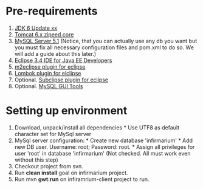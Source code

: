 # Pre-requirements #

  1. [JDK 6 Update xx](http://java.sun.com/javase/downloads/index.jsp)
  1. [Tomcat 6.x zipeed core](http://tomcat.apache.org/download-60.cgi)
  1. [MySQL Server 5.1](http://dev.mysql.com/downloads/mysql/5.1.html#downloads) (Notice, that you can actually use any db you want but you must fix all necessary configuration files and pom.xml to do so. We will add a guide about this later.)
  1. [Eclipse 3.4 IDE for Java EE Developers](http://www.eclipse.org/downloads/packages/release/ganymede/sr2)
  1. [m2eclipse plugin for eclipse](http://m2eclipse.sonatype.org/)
  1. [Lombok plugin for elclipse](http://projectlombok.org/)
  1. Optional. [Subclipse plugin for eclipse](http://subclipse.tigris.org/)
  1. Optional. [MySQL GUI Tools](http://dev.mysql.com/downloads/gui-tools/5.0.html)

# Setting up environment #

  1. Download, unpack/install all dependencies
    * Use UTF8 as default character set for MySql server
  1. MySql server configuration:
    * Create new database 'infirmarium'
    * Add new DB user. Username: root; Password: root.
    * Assign all privileges for user 'root' in database 'infirmarium' (Not checked. All must work even without this step)
  1. Checkout project from svn.
  1. Run **clean install** goal on infirmarium project.
  1. Run mvn **gwt:run** on infiramrium-client project to run.